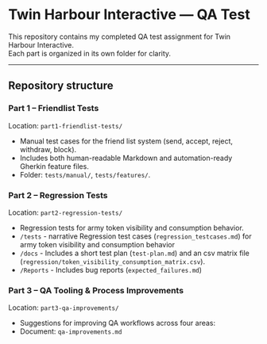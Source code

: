 # Twin Harbour Interactive — QA Test

This repository contains my completed QA test assignment for Twin Harbour Interactive.  
Each part is organized in its own folder for clarity.

---

## Repository structure

### **Part 1 – Friendlist Tests**
Location: `part1-friendlist-tests/`  
- Manual test cases for the friend list system (send, accept, reject, withdraw, block).  
- Includes both human-readable Markdown and automation-ready Gherkin feature files.  
- Folder: `tests/manual/`, `tests/features/`.

### **Part 2 – Regression Tests**
Location: `part2-regression-tests/`  
- Regression tests for army token visibility and consumption behavior.  
- `/tests` - narrative Regression test cases (`regression_testcases.md`) for army token visibility and consumption behavior 
- `/docs` - Includes a short test plan (`test-plan.md`) and an csv matrix file (`regression/token_visibility_consumption_matrix.csv`).  
- `/Reports` - Includes bug reports (`expected_failures.md`)

### **Part 3 – QA Tooling & Process Improvements**
Location: `part3-qa-improvements/`  
- Suggestions for improving QA workflows across four areas:  
- Document: `qa-improvements.md`
